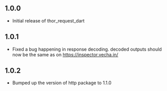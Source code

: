 ## 1.0.0

* Initial release of thor_request_dart

## 1.0.1

* Fixed a bug happening in response decoding. decoded outputs should now be the same as on https://inspector.vecha.in/

## 1.0.2

* Bumped up the version of http package to 1.1.0
